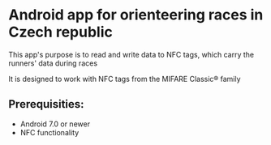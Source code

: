 # Android app for orienteering races in Czech republic

This app's purpose is to read and write data to NFC tags, which carry the runners' data during races

It is designed to work with NFC tags from the MIFARE Classic® family

## Prerequisities:
- Android 7.0 or newer
- NFC functionality
